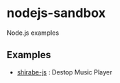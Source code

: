 nodejs-sandbox
==============

Node.js examples

Examples
--------

* [shirabe-js](https://github.com/ktkr3d/nodejs-sandbox/tree/master/examples/shirabe-js) : Destop Music Player
